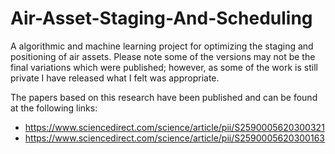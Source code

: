 # Air-Asset-Staging-And-Scheduling
A algorithmic and machine learning project for optimizing the staging and positioning of air assets. Please note some of the versions may not be the final variations which were published; however, as some of the work is still private I have released what I felt was appropriate.

The papers based on this research have been published and can be found at the following links:
  - https://www.sciencedirect.com/science/article/pii/S2590005620300321
  - https://www.sciencedirect.com/science/article/pii/S2590005620300163
